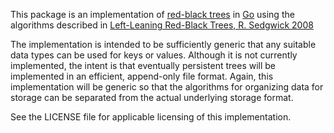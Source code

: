 This package is an implementation of [red-black trees](http://en.wikipedia.org/wiki/Red-black_tree "red-black trees")
in [Go](http://golang.org "Go") using the algorithms described in 
[Left-Leaning Red-Black Trees, R. Sedgwick 2008](http://www.cs.princeton.edu/~rs/talks/LLRB/LLRB.pdf "Left-Leaning Red-Black Trees, R. Sedgwick 2008")

The implementation is intended to be sufficiently generic that any suitable data types can be used
for keys or values.  Although it is not currently implemented, the intent is that eventually persistent
trees will be implemented in an efficient, append-only file format.  Again, this implementation will be
generic so that the algorithms for organizing data for storage can be separated from the actual underlying
storage format.

See the LICENSE file for applicable licensing of this implementation.